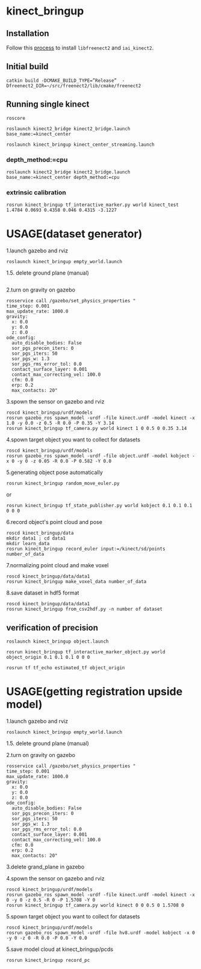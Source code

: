 # kinect_bringup
## Installation
Follow this [process](http://demura.net/%E6%9C%AA%E5%88%86%E9%A1%9E/13560.html) to install `libfreenect2` and `iai_kinect2`.
## Initial build
```
catkin build -DCMAKE_BUILD_TYPE=”Release”  -Dfreenect2_DIR=~/src/freenect2/lib/cmake/freenect2
```
## Running single kinect
```
roscore
```
```
roslaunch kinect2_bridge kinect2_bridge.launch base_name:=kinect_center
```
```
roslaunch kinect_bringup kinect_center_streaming.launch
```
### depth_method:=cpu
```
roslaunch kinect2_bridge kinect2_bridge.launch base_name:=kinect_center depth_method:=cpu
```
###  extrinsic calibration
```
rosrun kinect_bringup tf_interactive_marker.py world kinect_test 1.4784 0.0693 0.4358 0.046 0.4315 -3.1227
```
#  USAGE(dataset generator)
1.launch gazebo and rviz
```
roslaunch kinect_bringup empty_world.launch
```
1.5. delete ground plane (manual)
```
```
2.turn on gravity on gazebo
```
rosservice call /gazebo/set_physics_properties "
time_step: 0.001
max_update_rate: 1000.0
gravity:
  x: 0.0
  y: 0.0
  z: 0.0
ode_config:
  auto_disable_bodies: False
  sor_pgs_precon_iters: 0
  sor_pgs_iters: 50
  sor_pgs_w: 1.3
  sor_pgs_rms_error_tol: 0.0
  contact_surface_layer: 0.001
  contact_max_correcting_vel: 100.0
  cfm: 0.0
  erp: 0.2
  max_contacts: 20"
```
3.spown the sensor on gazebo and rviz
```
roscd kinect_bringup/urdf/models
rosrun gazebo_ros spawn_model -urdf -file kinect.urdf -model kinect -x 1.0 -y 0.0 -z 0.5 -R 0.0 -P 0.35 -Y 3.14
rosrun kinect_bringup tf_camera.py world kinect 1 0 0.5 0 0.35 3.14
```
4.spown target object you want to collect for datasets
```
roscd kinect_bringup/urdf/models
rosrun gazebo_ros spawn_model -urdf -file object.urdf -model kobject -x 0 -y 0 -z 0.05 -R 0.0 -P 0.582 -Y 0.0
```
5.generating object pose automatically
```
rosrun kinect_bringup random_move_euler.py
```
or
```
rosrun kinect_bringup tf_state_publisher.py world kobject 0.1 0.1 0.1 0 0 0
```
6.record object's point cloud and pose
```
roscd kinect_bringup/data
mkdir data1 ; cd data1
mkdir learn_data
rosrun kinect_bringup record_euler input:=/kinect/sd/points number_of_data
```
7.normalizing point cloud and make voxel
```
roscd kinect_bringup/data/data1
rosrun kinect_bringup make_voxel_data number_of_data
```
8.save dataset in hdf5 format
```
roscd kinect_bringup/data/data1
rosrun kinect_bringup from_csv2hdf.py -n number of dataset
```
##  verification of precision
```
roslaunch kinect_bringup object.launch
```
```
rosrun kinect_bringup tf_interactive_marker_object.py world object_origin 0.1 0.1 0.1 0 0 0
```
```
rosrun tf tf_echo estimated_tf object_origin
```


#  USAGE(getting registration upside model)
1.launch gazebo and rviz
```
roslaunch kinect_bringup empty_world.launch
```
1.5. delete ground plane (manual)

2.turn on gravity on gazebo
```
rosservice call /gazebo/set_physics_properties "
time_step: 0.001
max_update_rate: 1000.0
gravity:
  x: 0.0
  y: 0.0
  z: 0.0
ode_config:
  auto_disable_bodies: False
  sor_pgs_precon_iters: 0
  sor_pgs_iters: 50
  sor_pgs_w: 1.3
  sor_pgs_rms_error_tol: 0.0
  contact_surface_layer: 0.001
  contact_max_correcting_vel: 100.0
  cfm: 0.0
  erp: 0.2
  max_contacts: 20"
```
3.delete grand_plane in gazebo

4.spown the sensor on gazebo and rviz
```
roscd kinect_bringup/urdf/models
rosrun gazebo_ros spawn_model -urdf -file kinect.urdf -model kinect -x 0 -y 0 -z 0.5 -R 0 -P 1.5708 -Y 0
rosrun kinect_bringup tf_camera.py world kinect 0 0 0.5 0 1.5708 0
```
5.spown target object you want to collect for datasets
```
roscd kinect_bringup/urdf/models
rosrun gazebo_ros spawn_model -urdf -file hv8.urdf -model kobject -x 0 -y 0 -z 0 -R 0.0 -P 0.0 -Y 0.0
```
5.save model cloud at kinect_bringup/pcds
```
rosrun kinect_bringup record_pc
```
